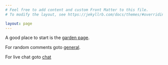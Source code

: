 ```yaml
---
# Feel free to add content and custom Front Matter to this file.
# To modify the layout, see https://jekyllrb.com/docs/themes/#overriding-theme-defaults

layout: page
---
```


A good place to start is the <a href='/garden/'>garden page</a>. 

For random comments goto <a href='/general/'>general</a>.

For live chat goto <a href='/chat/'>chat</a>